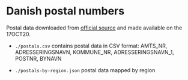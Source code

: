 # Danish postal numbers

Postal data downloaded from [official source](https://www.postnord.dk/kundeservice/kundeservice-erhverv/om-postnumre/postnummerkort-postnummerfiler) and made available on the 17OCT20.

* `./postals.csv` contains postal data in CSV format: AMTS_NR, ADRESSERINGSNAVN, KOMMUNE_NR, ADRESSERINGSNAVN_1, POSTNR, BYNAVN

* `./postals-by-region.json` postal data mapped by region 


